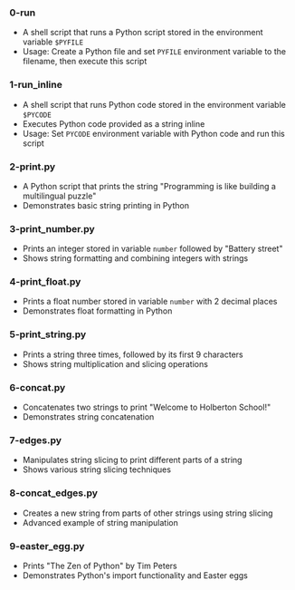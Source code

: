 ### 0-run
- A shell script that runs a Python script stored in the environment variable `$PYFILE`
- Usage: Create a Python file and set `PYFILE` environment variable to the filename, then execute this script

### 1-run_inline
- A shell script that runs Python code stored in the environment variable `$PYCODE`
- Executes Python code provided as a string inline
- Usage: Set `PYCODE` environment variable with Python code and run this script

### 2-print.py
- A Python script that prints the string "Programming is like building a multilingual puzzle"
- Demonstrates basic string printing in Python

### 3-print_number.py
- Prints an integer stored in variable `number` followed by "Battery street"
- Shows string formatting and combining integers with strings

### 4-print_float.py
- Prints a float number stored in variable `number` with 2 decimal places
- Demonstrates float formatting in Python

### 5-print_string.py
- Prints a string three times, followed by its first 9 characters
- Shows string multiplication and slicing operations

### 6-concat.py
- Concatenates two strings to print "Welcome to Holberton School!"
- Demonstrates string concatenation

### 7-edges.py
- Manipulates string slicing to print different parts of a string
- Shows various string slicing techniques

### 8-concat_edges.py
- Creates a new string from parts of other strings using string slicing
- Advanced example of string manipulation

### 9-easter_egg.py
- Prints "The Zen of Python" by Tim Peters
- Demonstrates Python's import functionality and Easter eggs